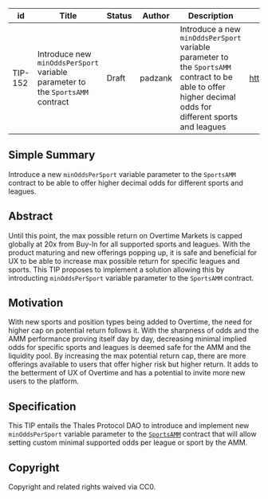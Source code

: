 | id | Title | Status | Author | Description | Discussions to | Created |
| ----------- | ----------- | ----------- | ----------- | ----------- | ----------- | ----------- |
| TIP-152 | Introduce new `minOddsPerSport` variable parameter to the `SportsAMM` contract | Draft | padzank | Introduce a new `minOddsPerSport` variable parameter to the `SportsAMM` contract to be able to offer higher decimal odds for different sports and leagues | https://discord.gg/8bzFdpGTrp | 2022-07-06
 
## Simple Summary
 
Introduce a new `minOddsPerSport` variable parameter to the `SportsAMM` contract to be able to offer higher decimal odds for different sports and leagues.

## Abstract

Until this point, the max possible return on Overtime Markets is capped globally at 20x from Buy-In for all supported sports and leagues. With the product maturing and new offerings popping up, it is safe and beneficial for UX to be able to increase max possible return for specific leagues and sports. This TIP proposes to implement a solution allowing this by introducting `minOddsPerSport` variable parameter to the `SportsAMM` contract.

## Motivation

With new sports and position types being added to Overtime, the need for higher cap on potential return follows it. With the sharpness of odds and the AMM performance proving itself day by day, decreasing minimal implied odds for specific sports and leagues is deemed safe for the AMM and the liquidity pool. By increasing the max potential return cap, there are more offerings available to users that offer higher risk but higher return. It adds to the betterment of UX of Overtime and has a potential to invite more new users to the platform.

## Specification

This TIP entails the Thales Protocol DAO to introduce and implement new `minOddsPerSport` variable parameter to the [`SportsAMM`](https://optimistic.etherscan.io/address/0x170a5714112daEfF20E798B6e92e25B86Ea603C1#writeProxyContract) contract that will allow setting custom minimal supported odds per league or sport by the AMM.
 
## Copyright
 
Copyright and related rights waived via CC0.
 
